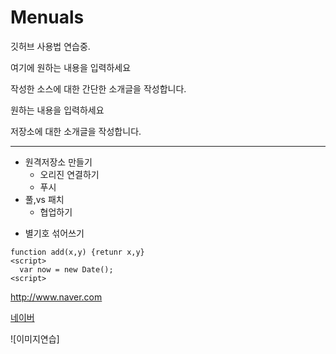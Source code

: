 # Menuals
깃허브 사용법 연습중.

여기에 원하는 내용을 입력하세요

작성한 소스에 대한 간단한 소개글을 작성합니다.

원하는 내용을 입력하세요

저장소에 대한 소개글을 작성합니다.


---

- 원격저장소 만들기
  - 오리진 연결하기
  - 푸시
- 풀,vs 패치
  - 협업하기
* 별기호 섞어쓰기

```
function add(x,y) {retunr x,y}
<script>
  var now = new Date();
<script>
```

<http://www.naver.com>

[네이버](<http://www.naver.com>)

![이미지연습]
